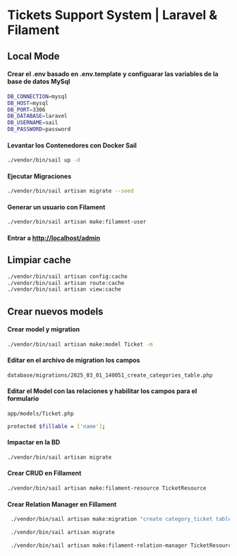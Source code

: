 # Tickets Support System | Laravel & Filament

## Local Mode

#### Crear el .env basado en .env.template y configuarar las variables de la base de datos MySql

```bash
DB_CONNECTION=mysql
DB_HOST=mysql
DB_PORT=3306
DB_DATABASE=laravel
DB_USERNAME=sail
DB_PASSWORD=password
```

#### Levantar los Contenedores con Docker Sail

```bash
./vendor/bin/sail up -d
```

#### Ejecutar Migraciones

```bash
./vendor/bin/sail artisan migrate --seed
```

#### Generar un usuario con Filament

```bash
./vendor/bin/sail artisan make:filament-user
```

#### Entrar a <http://localhost/admin>

## Limpiar cache

``` bash
./vendor/bin/sail artisan config:cache
./vendor/bin/sail artisan route:cache
./vendor/bin/sail artisan view:cache
```

## Crear nuevos models

#### Crear model y migration

```bash
./vendor/bin/sail artisan make:model Ticket -m
```

#### Editar en el archivo de migration los campos

```bash
database/migrations/2025_03_01_140051_create_categories_table.php
```

#### Editar el Model con las relaciones y habilitar los campos para el formulario

```bash
app/models/Ticket.php

protected $fillable = ['name'];
```

#### Impactar en la BD

```bash
./vendor/bin/sail artisan migrate
```

#### Crear CRUD en Fillament

```bash
./vendor/bin/sail artisan make:filament-resource TicketResource
```

#### Crear Relation Manager en Fillament

```bash
 ./vendor/bin/sail artisan make:migration "create category_ticket table"
 
 ./vendor/bin/sail artisan migrate
 
 ./vendor/bin/sail artisan make:filament-relation-manager TicketResource categories name
 ```
